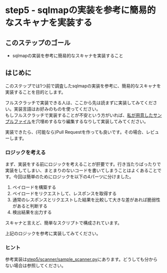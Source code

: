 # step5 - sqlmapの実装を参考に簡易的なスキャナを実装する
## このステップのゴール
- sqlmapの実装を参考に簡易的なスキャナを実装すること

## はじめに

このステップでは1つ前で調査したsqlmapの実装を参考に、簡易的なスキャナを実装することを目的とします。

フルスクラッチで実装できる人は、ここから先は読まずに実装してみてください。実装言語はお好みのものを使ってください。  
もしフルスクラッチで実装することが不安という方がいれば、[私が用意したサンプルファイル](./scanner/scanner.py)を穴埋めするなり編集するなりして実装してみてください。

実装できたら、(可能なら)Pull Requestを作っても良いです。その場合、レビューします。

### ロジックを考える
まず、実装をする前にロジックを考えることが肝要です。行き当たりばったりで実装をしてしまい、まとまりのないコードを書いてしまうことはよくあることです。今回は簡単のためにロジックを以下の4パーツに分けました。

1. ペイロードを構築する
2. ペイロードをリクエストして、レスポンスを取得する
3. 通常のレスポンスとリクエストした結果を比較して大きな差があれば脆弱性があると判断する
4. 検出結果を出力する

スキャナと言えど、簡単なスクリプトで構成されています。

上記のロジックを参考に実装してみてください。

### ヒント
参考実装は[step5/scanner/sample_scanner.py](./scanner/sample_scanner.py)にあります。どうしても分からない場合は参照してください。

